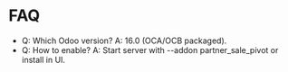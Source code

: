 # FAQ

- Q: Which Odoo version? A: 16.0 (OCA/OCB packaged).
- Q: How to enable? A: Start server with --addon partner_sale_pivot or install in UI.
